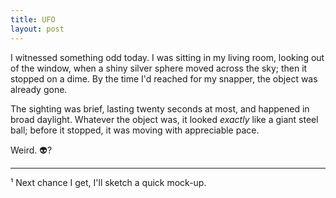 ```yaml
---
title: UFO
layout: post
---
```


I witnessed something odd today. I was sitting in my living room, looking out of the window, when a shiny silver sphere moved across the sky; then it stopped on a dime. By the time I'd reached for my snapper, the object was already gone.

The sighting was brief, lasting twenty seconds at most, and happened in broad daylight. Whatever the object was, it looked *exactly* like a giant steel ball; before it stopped, it was moving with appreciable pace.  

Weird.&nbsp;👽?

---

¹ Next chance I get, I'll sketch a quick mock-up.
